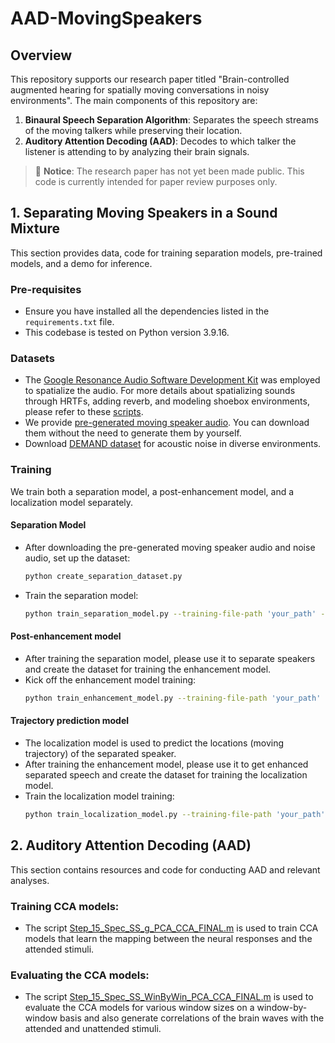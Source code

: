 # AAD-MovingSpeakers

## Overview
This repository supports our research paper titled "Brain-controlled augmented hearing for spatially moving conversations in noisy environments". The main components of this repository are:
1. **Binaural Speech Separation Algorithm**: Separates the speech streams of the moving talkers while preserving their location.
2. **Auditory Attention Decoding (AAD)**: Decodes to which talker the listener is attending to by analyzing their brain signals.

> 🚨 **Notice**: The research paper has not yet been made public. This code is currently intended for paper review purposes only.

## 1. Separating Moving Speakers in a Sound Mixture
This section provides data, code for training separation models, pre-trained models, and a demo for inference.

### Pre-requisites
- Ensure you have installed all the dependencies listed in the `requirements.txt` file.
- This codebase is tested on Python version 3.9.16.

### Datasets
- The [Google Resonance Audio Software Development Kit](https://resonance-audio.github.io/resonance-audio/) was employed to spatialize the audio. For more details about spatializing sounds through HRTFs, adding reverb, and modeling shoebox environments, please refer to these [scripts](https://github.com/vishalchoudhari11/GoogleResonanceAudioSpatializer).
- We provide [pre-generated moving speaker audio](https://drive.google.com/file/d/1XFhzlkn6UKcSMa4JOJXIqj1RkwFpkPre/view?usp=sharing). You can download them without the need to generate them by yourself.
- Download [DEMAND dataset](https://zenodo.org/record/1227121) for acoustic noise in diverse environments.

### Training 
We train both a separation model, a post-enhancement model, and a localization model separately.

#### Separation Model
- After downloading the pre-generated moving speaker audio and noise audio, set up the dataset:
  ```bash
  python create_separation_dataset.py
- Train the separation model:
  ```bash
  python train_separation_model.py --training-file-path 'your_path' --validation-file-path 'your_path' --checkpoint-path 'your_path'

#### Post-enhancement model
- After training the separation model, please use it to separate speakers and create the dataset for training the enhancement model.
- Kick off the enhancement model training:
  ```bash
  python train_enhancement_model.py --training-file-path 'your_path' --validation-file-path 'your_path' --checkpoint-path 'your_path'

#### Trajectory prediction model
- The localization model is used to predict the locations (moving trajectory) of the separated speaker.
- After training the enhancement model, please use it to get enhanced separated speech and create the dataset for training the localization model.
- Train the localization model training:
  ```bash
  python train_localization_model.py --training-file-path 'your_path' --validation-file-path 'your_path' --checkpoint-path 'your_path'

## 2. Auditory Attention Decoding (AAD)
This section contains resources and code for conducting AAD and relevant analyses.

### Training CCA models:

- The script [Step_15_Spec_SS_g_PCA_CCA_FINAL.m](https://github.com/naplab/AAD-MovingSpeakers/blob/main/AAD/Analysis%20Scripts/Step_15_Spec_SS_g_PCA_CCA_FINAL.m) is used to train CCA models that learn the mapping between the neural responses and the attended stimuli. 

### Evaluating the CCA models:

- The script [Step_15_Spec_SS_WinByWin_PCA_CCA_FINAL.m](https://github.com/naplab/AAD-MovingSpeakers/blob/main/AAD/Analysis%20Scripts/Step_15_Spec_SS_WinByWin_PCA_CCA_FINAL.m) is used to evaluate the CCA models for various window sizes on a window-by-window basis and also generate correlations of the brain waves with the attended and unattended stimuli.





